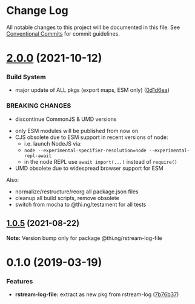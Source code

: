 # Change Log

All notable changes to this project will be documented in this file.
See [Conventional Commits](https://conventionalcommits.org) for commit guidelines.

# [2.0.0](https://github.com/thi-ng/umbrella/compare/@thi.ng/rstream-log-file@1.0.6...@thi.ng/rstream-log-file@2.0.0) (2021-10-12)


### Build System

* major update of ALL pkgs (export maps, ESM only) ([0d1d6ea](https://github.com/thi-ng/umbrella/commit/0d1d6ea9fab2a645d6c5f2bf2591459b939c09b6))


### BREAKING CHANGES

* discontinue CommonJS & UMD versions

- only ESM modules will be published from now on
- CJS obsolete due to ESM support in recent versions of node:
  - i.e. launch NodeJS via:
  - `node --experimental-specifier-resolution=node --experimental-repl-await`
  - in the node REPL use `await import(...)` instead of `require()`
- UMD obsolete due to widespread browser support for ESM

Also:
- normalize/restructure/reorg all package.json files
- cleanup all build scripts, remove obsolete
- switch from mocha to @thi.ng/testament for all tests






##  [1.0.5](https://github.com/thi-ng/umbrella/compare/@thi.ng/rstream-log-file@1.0.4...@thi.ng/rstream-log-file@1.0.5) (2021-08-22)

**Note:** Version bump only for package @thi.ng/rstream-log-file

#  0.1.0 (2019-03-19)

###  Features

- **rstream-log-file:** extract as new pkg from rstream-log ([7b76b37](https://github.com/thi-ng/umbrella/commit/7b76b37))
